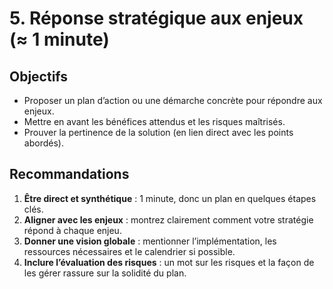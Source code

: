 # 5. Réponse stratégique aux enjeux (≈ 1 minute)

## Objectifs
- Proposer un plan d’action ou une démarche concrète pour répondre aux enjeux.
- Mettre en avant les bénéfices attendus et les risques maîtrisés.
- Prouver la pertinence de la solution (en lien direct avec les points abordés).

## Recommandations
1. **Être direct et synthétique** : 1 minute, donc un plan en quelques étapes clés.
2. **Aligner avec les enjeux** : montrez clairement comment votre stratégie répond à chaque enjeu.
3. **Donner une vision globale** : mentionner l’implémentation, les ressources nécessaires et le calendrier si possible.
4. **Inclure l’évaluation des risques** : un mot sur les risques et la façon de les gérer rassure sur la solidité du plan.

